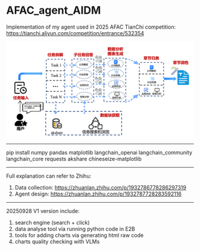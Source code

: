 # AFAC_agent_AIDM
Implementation of my agent used in 2025 AFAC TianChi competition: https://tianchi.aliyun.com/competition/entrance/532354

![Overview](./pic/ali_competition_overview.png)

------

pip install numpy pandas matplotlib langchain_openai langchain_community langchain_core requests akshare chineseize-matplotlib

------
Full explanation can refer to Zhihu:
1. Data collection: https://zhuanlan.zhihu.com/p/1932786778286297319
2. Agent design: https://zhuanlan.zhihu.com/p/1932787728283592116

------
20250928 V1 version include:
1. search engine (search + click)
2. data analyse tool via running python code in E2B
3. tools for adding charts via generating html raw code
4. charts quality checking with VLMs
